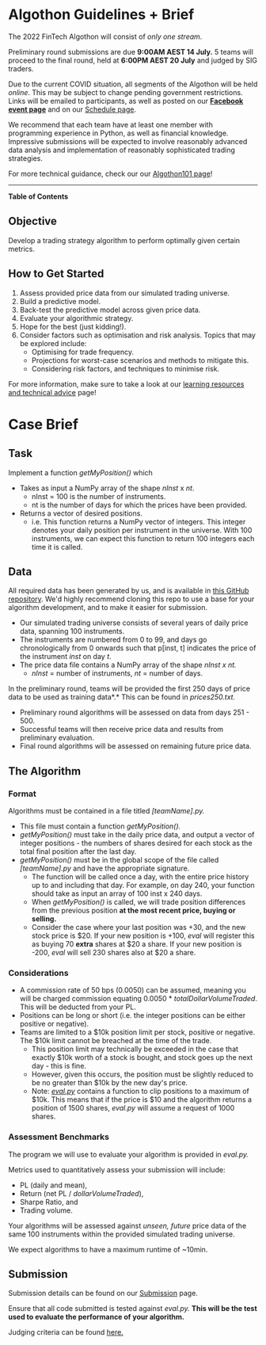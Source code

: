 # Algothon Guidelines + Brief

The 2022 FinTech Algothon will consist of *only one stream*. 

Preliminary round submissions are due **9:00AM AEST 14 July.** 5 teams will proceed to the final round, held at **6:00PM AEST 20 July** and judged by SIG traders. 

Due to the current COVID situation, all segments of the Algothon will be held *online*. This may be subject to change pending government restrictions. Links will be emailed to participants, as well as posted on our **[Facebook event page](https://fb.me/e/1M0sxU08K)** and on our [Schedule page](Schedule%200c75155a7f5a4fc3937efb5b56f4d60f.md). 

We recommend that each team have at least one member with programming experience in Python, as well as financial knowledge. Impressive submissions will be expected to involve reasonably advanced data analysis and implementation of reasonably sophisticated trading strategies.

For more technical guidance, check our our [Algothon101 page](Algothon101%20+%20Resources%208c65b2da770343e8b5d814812cfa3e25.md)!

---

**Table of Contents**

## Objective

Develop a trading strategy algorithm to perform optimally given certain metrics.

## How to Get Started

1. Assess provided price data from our simulated trading universe.
2. Build a predictive model.
3. Back-test the predictive model across given price data. 
4. Evaluate your algorithmic strategy.
5. Hope for the best (just kidding!). 
6. Consider factors such as optimisation and risk analysis. Topics that may be explored include:
    - Optimising for trade frequency.
    - Projections for worst-case scenarios and methods to mitigate this.
    - Considering risk factors, and techniques to minimise risk.

For more information, make sure to take a look at our [learning resources and technical advice](Algothon101%20+%20Resources%208c65b2da770343e8b5d814812cfa3e25.md) page!

# Case Brief

## Task

Implement a function *getMyPosition()* which

- Takes as input a NumPy array of the shape *nInst* x *nt*.
    - nInst = 100 is the number of instruments.
    - nt is the number of days for which the prices have been provided.
- Returns a vector of desired positions.
    - i.e. This function returns a NumPy vector of integers. This integer denotes your daily position per instrument in the universe. With 100 instruments, we can expect this function to return 100 integers each time it is called.

## Data

All required data has been generated by us, and is available in [this GitHub repository](https://github.com/oniewankenobi/algothon21). We'd highly recommend cloning this repo to use a base for your algorithm development, and to make it easier for submission.

- Our simulated trading universe consists of several years of daily price data, spanning 100 instruments.
- The instruments are numbered from 0 to 99, and days go chronologically from 0 onwards such that p[inst, t] indicates the price of the instrument *inst* on day *t*.
- The price data file contains a NumPy array of the shape *nInst x nt.*
    - *nInst* = number of instruments, *nt* = number of days.

In the preliminary round, teams will be provided the first 250 days of price data to be used as training data*.* This can be found in *prices250.txt.*

- Preliminary round algorithms will be assessed on data from days 251 - 500.
- Successful teams will then receive price data and results from preliminary evaluation.
- Final round algorithms will be assessed on remaining future price data.

## The Algorithm

### Format

Algorithms must be contained in a file titled *[teamName].py.* 

- This file must contain a function *getMyPosition().*
- *getMyPosition()* must take in the daily price data, and output a vector of integer positions - the numbers of shares desired for each stock as the total final position after the last day.
- *getMyPosition()* must be in the global scope of the file called *[teamName].py* and have the appropriate signature.
    - The function will be called once a day, with the entire price history up to and including that day. For example, on day 240, your function should take as input an array of 100 inst x 240 days.
    - When *getMyPosition()* is called, we will trade position differences from the previous position **at the most recent price, buying or selling.**
    - Consider the case where your last position was +30, and the new stock price is $20. If your new position is +100, *eval* will register this as buying 70 **extra** shares at $20 a share. If your new position is -200, *eval* will sell 230 shares also at $20 a share.

### **Considerations**

- A commission rate of 50 bps (0.0050) can be assumed, meaning you will be charged commission equating 0.0050 * *totalDollarVolumeTraded*. This will be deducted from your PL.
- Positions can be long or short (i.e. the integer positions can be either positive or negative).
- Teams are limited to a $10k position limit per stock, positive or negative. The $10k limit cannot be breached at the time of the trade.
    - This position limit may technically be exceeded in the case that exactly $10k worth of a stock is bought, and stock goes up the next day - this is fine.
    - However, given this occurs, the position must be slightly reduced to be no greater than $10k by the new day's price.
    - Note: *[eval.py](http://eval.py)* contains a function to clip positions to a maximum of $10k. This means that if the price is $10 and the algorithm returns a position of 1500 shares, *eval.py* will assume a request of 1000 shares.

### **Assessment Benchmarks**

The program we will use to evaluate your algorithm is provided in *eval.py.* 

Metrics used to quantitatively assess your submission will include:

- PL (daily and mean),
- Return (net PL / *dollarVolumeTraded*),
- Sharpe Ratio, and
- Trading volume.

Your algorithms will be assessed against *unseen, future* price data of the same 100 instruments within the provided simulated trading universe. 

We expect algorithms to have a maximum runtime of ~10min.

## Submission

Submission details can be found on our [Submission](Submission%20c7033aed55a847c4b5b8d248d513bd4d.md) page.

Ensure that all code submitted is tested against *eval.py.* **This will be the test used to evaluate the performance of your algorithm.**

Judging criteria can be found [here.](Judging%20Criteria%20965819f9e8c74d758c635b1359d76100.md)